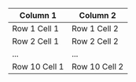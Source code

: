 | Column 1 | Column 2 |
| --- | --- |
| Row 1 Cell 1 | Row 1 Cell 2 |
| Row 2 Cell 1 | Row 2 Cell 2 |
| ... | ... |
| Row 10 Cell 1 | Row 10 Cell 2 |